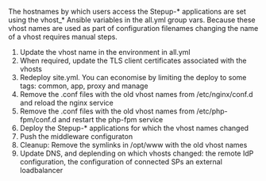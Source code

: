 The hostnames by which users access the Stepup-* applications are set using the vhost_* Ansible variables in the all.yml group vars. Because these vhost names are used as part of configuration filenames changing the name of a vhost requires manual steps.

1. Update the vhost name in the environment in all.yml
2. When required, update the TLS client certificates associated with the vhosts
3. Redeploy site.yml. You can economise by limiting the deploy to some tags: common, app, proxy and manage
4. Remove the .conf files with the old vhost names from /etc/nginx/conf.d and reload the nginx service
5. Remove the .conf files with the old vhost names from /etc/php-fpm/conf.d and restart the php-fpm service
6. Deploy the Stepup-* applications for which the vhost names changed
7. Push the middleware configuraton
8. Cleanup: Remove the symlinks in /opt/www with the old vhost names
9. Update DNS, and deplending on which vhosts changed: the remote IdP configuration, the configuration of connected SPs an external loadbalancer
